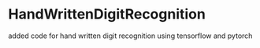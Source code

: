 # HandWrittenDigitRecognition
added code for hand written digit recognition using tensorflow and pytorch
